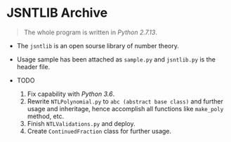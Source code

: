 # JSNTLIB Archive



> The whole program is written in *Python 2.7.13*.



* The `jsntlib` is an open sourse library of number theory.
* Usage sample has been attached as `sample.py` and `jsntlib.py` is the header file.
* TODO


  1. Fix capability with *Python 3.6*.
  2. Rewrite `NTLPolynomial.py` to `abc (abstract base class)` and further usage and inheritage, hence accomplish all functions like `make_poly` method, etc.
  3. Finish `NTLValidations.py` and deploy.
  4. Create `ContinuedFraction` class for further usage.